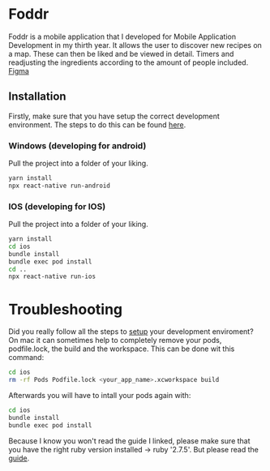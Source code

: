 # Foddr

Foddr is a mobile application that I developed for Mobile Application Development in my thirth year.
It allows the user to discover new recipes on a map. These can then be liked and be viewed in detail. Timers and readjusting the ingredients according to the amount of people included.
[Figma](https://www.figma.com/file/bTSzeU8bp6TG2D3rMq8UQW/Cooking-App?node-id=0%3A1&t=nW2N6cki3hrvnXEv-1) 
## Installation
Firstly, make sure that you have setup the correct development environment. The steps to do this can be found [here](https://reactnative.dev/docs/environment-setup).

### Windows (developing for android)
Pull the project into a folder of your liking.

```bash
yarn install
npx react-native run-android
```
### IOS (developing for IOS)
Pull the project into a folder of your liking.
```bash
yarn install
cd ios
bundle install
bundle exec pod install
cd ..
npx react-native run-ios
```
# Troubleshooting
Did you really follow all the steps to [setup](https://reactnative.dev/docs/environment-setup) your development enviroment?
On mac it can sometimes help to completely remove your pods, podfile.lock, the build and the workspace. This can be done wit this command: 
```bash
cd ios
rm -rf Pods Podfile.lock <your_app_name>.xcworkspace build
```
Afterwards you will have to intall your pods again with: 
```bash
cd ios
bundle install
bundle exec pod install
```

Because I know you won't read the guide I linked, please make sure that you have the right ruby version installed -> ruby '2.7.5'. But please read the [guide](https://reactnative.dev/docs/environment-setup).
